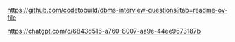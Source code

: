 https://github.com/codetobuild/dbms-interview-questions?tab=readme-ov-file

https://chatgpt.com/c/6843d516-a760-8007-aa9e-44ee9673187b

